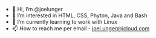- 👋 Hi, I’m @joelunger
- 👀 I’m interested in HTML, CSS, Phyton, Java and Bash
- 🌱 I’m currently learning to work with Linux
- 📫 How to reach me per email - joel.unger@icloud.com

<!---
joelunger/joelunger is a ✨ special ✨ repository because its `README.md` (this file) appears on your GitHub profile.
You can click the Preview link to take a look at your changes.
--->
